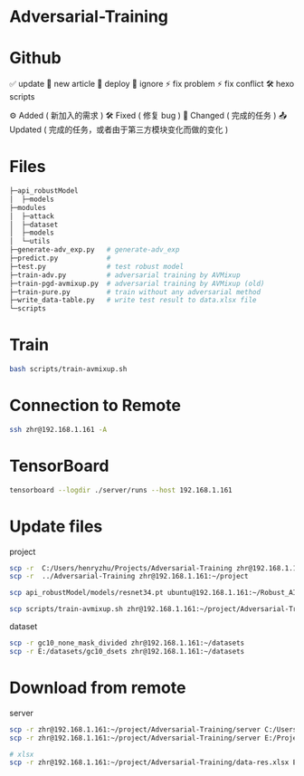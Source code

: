 # Adversarial-Training


# Github
✅ update
📝 new article
🚀 deploy
🙈 ignore 
⚡ fix problem
⚡ fix conflict
🛠️ hexo scripts

⚙️ Added ( 新加入的需求 )
🛠️ Fixed ( 修复 bug )
📝 Changed ( 完成的任务 )
📤 Updated ( 完成的任务，或者由于第三方模块变化而做的变化 )

# Files
```bash
├─api_robustModel
│  ├─models
├─modules
│  ├─attack
│  ├─dataset
│  ├─models
│  └─utils
├─generate-adv_exp.py   # generate-adv_exp
├─predict.py            # 
├─test.py               # test robust model
├─train-adv.py          # adversarial training by AVMixup
├─train-pgd-avmixup.py  # adversarial training by AVMixup (old)
├─train-pure.py         # train without any adversarial method
├─write_data-table.py   # write test result to data.xlsx file
└─scripts
```

# Train
```bash
bash scripts/train-avmixup.sh
```

# Connection to Remote
```bash
ssh zhr@192.168.1.161 -A
```

# TensorBoard
```bash
tensorboard --logdir ./server/runs --host 192.168.1.161
```

# Update files
project
```bash
scp -r  C:/Users/henryzhu/Projects/Adversarial-Training zhr@192.168.1.161:~/project 
scp -r  ../Adversarial-Training zhr@192.168.1.161:~/project 

scp api_robustModel/models/resnet34.pt ubuntu@192.168.1.161:~/Robust_AI_2021/api_robustModel

scp scripts/train-avmixup.sh zhr@192.168.1.161:~/project/Adversarial-Training/scripts
```

dataset
```bash
scp -r gc10_none_mask_divided zhr@192.168.1.161:~/datasets 
scp -r E:/datasets/gc10_dsets zhr@192.168.1.161:~/datasets 
```

# Download from remote
server
```bash
scp -r zhr@192.168.1.161:~/project/Adversarial-Training/server C:/Users/henryzhu/Projects/Adversarial-Training
scp -r zhr@192.168.1.161:~/project/Adversarial-Training/server E:/Projects/

# xlsx
scp -r zhr@192.168.1.161:~/project/Adversarial-Training/data-res.xlsx E:/Projects/Adversarial-Training/data--res.xlsx
```